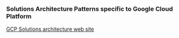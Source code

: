 ### Solutions Architecture Patterns specific to Google Cloud Platform

[GCP Solutions architecture web site](https://cloud.google.com/solutions/)

